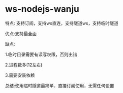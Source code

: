 # ws-nodejs-wanju

特点: 支持订阅，支持ws直连，支持隧道ws，支持临时隧道

优点:支持最全面

缺点:

1.临时目录需要有读写权限，否则出错

2.进程数多(12左右)

3.需要安装依赖

总结:使用临时隧道最简单，直接订阅使用，无需任何设置
